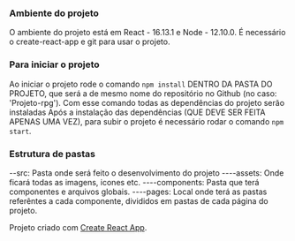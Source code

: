 ### Ambiente do projeto
O ambiente do projeto está em React - 16.13.1 e Node - 12.10.0.
É necessário o create-react-app e git para usar o projeto.

### Para iniciar o projeto
Ao iniciar o projeto rode o comando `npm install` DENTRO DA PASTA DO PROJETO, que será a de mesmo nome do repositório no Github (no caso: 'Projeto-rpg'). Com esse comando todas as dependências do projeto serão instaladas
Após a instalação das dependências (QUE DEVE SER FEITA APENAS UMA VEZ), para subir o projeto é necessário rodar o comando `npm start`.

### Estrutura de pastas

--src: Pasta onde será feito o desenvolvimento do projeto
----assets: Onde ficará todas as imagens, icones etc.
----components: Pasta que terá componentes e arquivos globais.
----pages: Local onde terá as pastas referêntes a cada componente, divididos em pastas de cada página do projeto.

Projeto criado com [Create React App](https://github.com/facebook/create-react-app).